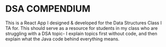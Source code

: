 # DSA COMPENDIUM
This is a React App I designed & developed for the Data Structures Class I TA for. This should serve as a resource for students in my class who are struggling with a DSA topic- I explain topics first without code, and then explain what the Java code behind everything means.